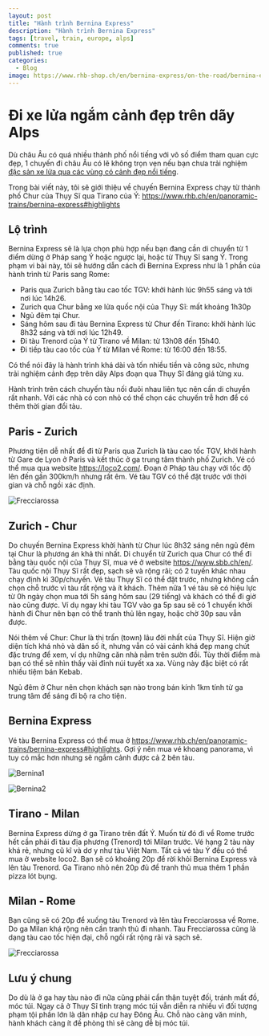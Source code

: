 ```yaml
---
layout: post
title: "Hành trình Bernina Express"
description: "Hành trình Bernina Express"
tags: [travel, train, europe, alps]
comments: true
published: true
categories:
  - Blog
image: https://www.rhb-shop.ch/en/bernina-express/on-the-road/bernina-express-ibex-soft-toy/files/shop/RhB-049-Steinbock-1000x1000.jpg
---
```

# Đi xe lửa ngắm cảnh đẹp trên dãy Alps

Dù châu Âu có quá nhiều thành phố nổi tiếng với vô số điểm tham quan cực đẹp, 1 chuyến đi châu Âu có lẽ không trọn vẹn nếu bạn chưa trải nghiệm [đặc sản xe lửa qua các vùng có cảnh đẹp nổi tiếng](https://www.lonelyplanet.com/europe/travel-tips-and-articles/europes-top-10-scenic-rail-journeys/40625c8c-8a11-5710-a052-1479d2778e11).

Trong bài viết này, tôi sẽ giới thiệu về chuyến Bernina Express chạy từ thành phố Chur của Thụy Sĩ qua Tirano của Ý: https://www.rhb.ch/en/panoramic-trains/bernina-express#highlights

## Lộ trình

Bernina Express sẽ là lựa chọn phù hợp nếu bạn đang cần di chuyển từ 1 điểm dừng ở Pháp sang Ý hoặc ngược lại, hoặc từ Thụy Sĩ sang Ý. Trong phạm vi bài này, tôi sẽ hướng dẫn cách đi Bernina Express như là 1 phần của hành trình từ Paris sang Rome:

* Paris qua Zurich bằng tàu cao tốc TGV: khởi hành lúc 9h55 sáng và tới nơi lúc 14h26.
* Zurich qua Chur bằng xe lửa quốc nội của Thụy Sĩ: mất khoảng 1h30p
* Ngủ đêm tại Chur.
* Sáng hôm sau đi tàu Bernina Express từ Chur đến Tirano: khởi hành lúc 8h32 sáng và tới nơi lúc 12h49.
* Đi tàu Trenord của Ý từ Tirano về Milan: từ 13h08 đến 15h40.
* Đi tiếp tàu cao tốc của Ý từ Milan về Rome: từ 16:00 đến 18:55.

Có thể nói đây là hành trình khá dài và tốn nhiều tiền và công sức, nhưng trải nghiệm cảnh đẹp trên dãy Alps đoạn qua Thụy Sĩ đáng giá từng xu.

Hành trình trên cách chuyến tàu nối đuôi nhau liên tục nên cần di chuyển rất nhanh. Với các nhà có con nhỏ có thể chọn các chuyến trễ hơn để có thêm thời gian đổi tàu.

## Paris - Zurich

Phương tiện dễ nhất để đi từ Paris qua Zurich là tàu cao tốc TGV, khởi hành từ Gare de Lyon ở Paris và kết thúc ở ga trung tâm thành phố Zurich. Vé có thể mua qua website https://loco2.com/. Đoạn ở Pháp tàu chạy với tốc độ lên đến gần 300km/h nhưng rất êm. Vé tàu TGV có thể đặt trước với thời gian và chỗ ngồi xác định.

![Frecciarossa](
https://lh3.googleusercontent.com/rNjTj0MLsMg6ZMMdqCe8iZ6_7R5BCFP_p26_j8Jle4jc8yShqX-azJR9F9BV30RkbCSM-AztQWSxkaOusKKjpcq9tcdAzyNB-ylqrxAJxnPvhvUOmd3Mwa2rC8FapXxP2cXsvcM-kA=w2400)

## Zurich - Chur

Do chuyến Bernina Express khởi hành từ Chur lúc 8h32 sáng nên ngủ đêm tại Chur là phương án khả thi nhất. Di chuyển từ Zurich qua Chur có thể đi bằng tàu quốc nội của Thụy Sĩ, mua vé ở website https://www.sbb.ch/en/. Tàu quốc nội Thụy Sĩ rất đẹp, sạch sẽ và rộng rãi; có 2 tuyến khác nhau chạy định kì 30p/chuyến. Vé tàu Thụy Sĩ có thể đặt trước, nhưng không cần chọn chỗ trước vì tàu rất rộng và ít khách. Thêm nữa 1 vé tàu sẽ có hiệu lực từ 0h ngày chọn mua tới 5h sáng hôm sau (29 tiếng) và khách có thể đi giờ nào cũng được. Ví dụ ngay khi tàu TGV vào ga 5p sau sẽ có 1 chuyến khởi hành đi Chur nên bạn có thể tranh thủ lên ngay, hoặc chờ 30p sau vẫn được.

Nói thêm về Chur: Chur là thị trấn (town) lâu đời nhất của Thụy Sĩ. Hiện giờ diện tích khá nhỏ và dân số ít, nhưng vẫn có vài cảnh khá đẹp mang chút đặc trưng để xem, ví dụ những căn nhà nằm trên sườn đồi. Tùy thời điểm mà bạn có thể sẽ nhìn thấy vài đỉnh núi tuyết xa xa. Vùng này đặc biệt có rất nhiều tiệm bán Kebab.

Ngủ đêm ở Chur nên chọn khách sạn nào trong bán kính 1km tính từ ga trung tâm để sáng đi bộ ra cho tiện.

## Bernina Express

Vé tàu Bernina Express có thể mua ở https://www.rhb.ch/en/panoramic-trains/bernina-express#highlights. Gợi ý nên mua vé khoang panorama, vì tuy có mắc hơn nhưng sẽ ngắm cảnh được cả 2 bên tàu.

![Bernina1](https://lh3.googleusercontent.com/qYV6wQULljAu8Rvu1wC_DJwwm3uJJfLJ04Btlp82T1GuF6fnOn-j0NZHLZGIWx-YDoC3t8xhviM_-4hasQ_vC83j_UK-e5H8Sf-2nwRMJkfPScUqxBwumQ7D64DO2uQONWMBjLbjNQ=w2400)

![Bernina2](https://lh3.googleusercontent.com/g-oCdLBX2uWturOfA4qIQaXhoTE4sMMbN_QJFkUHxfxmbFKGWZOxpluyQ6FMLEkQfkEO6cop-w5bgG1i1HsNo_jsqX5ITSzLwD-AAfVPWNSQgJYdAZYQd4haIlXwVDaYRLvh_XlwFQ=w2400)



## Tirano - Milan

Bernina Express dừng ở ga Tirano trên đất Ý. Muốn từ đó đi về Rome trước hết cần phải đi tàu địa phương (Trenord) tới Milan trước. Vé hạng 2 tàu này khá rẻ, nhưng cũ kĩ và dơ y như tàu Việt Nam. Tất cả vé tàu Ý đều có thể mua ở website loco2. Bạn sẽ có khoảng 20p để rời khỏi Bernina Express và lên tàu Trenord. Ga Tirano nhỏ nên 20p đủ để tranh thủ mua thêm 1 phần pizza lót bụng.

## Milan - Rome

Bạn cũng sẽ có 20p để xuống tàu Trenord và lên tàu Frecciarossa về Rome. Do ga Milan khá rộng nên cần tranh thủ đi nhanh. Tàu Frecciarossa cũng là dạng tàu cao tốc hiện đại, chỗ ngồi rất rộng rãi và sạch sẽ.

![Frecciarossa](https://lh3.googleusercontent.com/gj8SleBDx0sCM3J_s0oNsakZ6lIPWwgyaRKe1_9AK0CMCuGjETs52Gd7p9PHkC1FnR17DCWXNpy-FKMbFxEkNF44vDiK1D5XqaA43REa1VVl-ZDGebnK0coLuGARKTi7Fvs4EWU20Q=w2400)

## Lưu ý chung

Do dù là ở ga hay tàu nào đi nữa cũng phải cẩn thận tuyệt đối, tránh mất đồ, móc túi. Ngay cả ở Thụy Sĩ tình trạng móc túi vẫn diễn ra nhiều vì đối tượng phạm tội phần lớn là dân nhập cư hay Đông Âu. Chỗ nào càng văn minh, hành khách càng ít đề phòng thì sẽ càng dễ bị móc túi.

